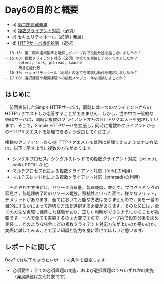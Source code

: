 # Day6の目的と概要

-   a) [第二部達成基準](./standardforachievement "第二部達成基準")
-   b) [複数クライアント対応](./multipleclient "複数クライアント対応")（必須）
-   c) [セキュリティホール](./securityhole "セキュリティホール")（必須＋発展）
-   d) [HTTPサーバ機能拡張](./httpserver_expansion "HTTPサーバ機能拡張")（選択）

```{admonition} 本日の進捗確認チェックリスト
- 13:15: 第二部の達成基準を理解しグループ内で役割分担を話し合いましたか？
- 15:00: 複数クライアント対応（必須）の全てを実装しテストできましたか？
    - select, fork, pthread, Apache
    - 簡易性能比較
- 16:30: セキュリティホール（必須）の全てを実装し動作を確認しましたか？
- 17:00: 選択課題や発展課題への挑戦スケジュールを相談しましたか？
```

## はじめに

　前回実装したSimple HTTPサーバは，同時には一つのクライアントからのHTTPリクエストしか応答することができません．しかし，世の中で一般的なWebサーバは，同時に複数のクライアントからのHTTPリクエストを処理しています．そこで，Simple HTTPサーバを拡張し，同時に複数のクライアントからのHTTPリクエストを処理できるよう改良してください．

複数のクライアントからのHTTPリクエストを並列に処理できるようにする方法は，以下に示すように複数の方法があります．

-   シングルプロセス，シングルスレッドでの複数クライアント対応（select(), poll(), EPOLLなど）
-   マルチプロセス化による複数クライアント対応（fork()の利用）
-   マルチスレッド化による複数クライアント対応（pthread()の利用）

  
　それぞれの方法には，リソース消費量，処理速度，並列性，プログラミングの容易さ，各処理終了時のリソース開放，移植性といった面で，様々なメリット，デメリットがあります．全てにおいて万能な方法はありませんので，何を一番の目的にするかによって適切な方法を選択する必要があります．そのためには，全ての方法を実際に使用した経験があり，正しい判断ができるようになることが重要です．一人で全てを実装するのは大変ですので，グループ内で役割分担を決め実装し，どのような場合にどの複数クライアント対応方法がよいのか悪いのか，実際に試してみることで深い知識と能力を身に着けてほしいと思います．

## レポートに関して

Day7では以下のようにレポートの条件を設定します．

-   必須要件：全ての必須課題の実施、および選択課題のうちいずれかの実施（発展課題は加点対象です）．